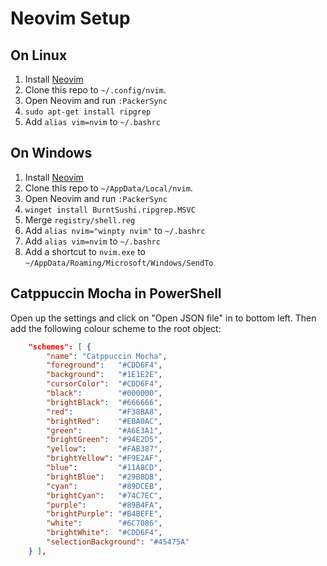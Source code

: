 # Neovim Setup

## On Linux

1. Install [Neovim](https://neovim.io/)
2. Clone this repo to `~/.config/nvim`.
4. Open Neovim and run `:PackerSync`
5. `sudo apt-get install ripgrep`
6. Add `alias vim=nvim` to `~/.bashrc`

## On Windows

1. Install [Neovim](https://neovim.io/)
2. Clone this repo to `~/AppData/Local/nvim`.
4. Open Neovim and run `:PackerSync`
5. `winget install BurntSushi.ripgrep.MSVC`
6. Merge `registry/shell.reg`
7. Add `alias nvim="winpty nvim"` to `~/.bashrc`
8. Add `alias vim=nvim` to `~/.bashrc`
9. Add a shortcut to `nvim.exe` to `~/AppData/Roaming/Microsoft/Windows/SendTo`

## Catppuccin Mocha in PowerShell

Open up the settings and click on "Open JSON file" in to bottom left.  Then add
the following colour scheme to the root object:

```json
    "schemes": [ {
        "name": "Catppuccin Mocha",
        "foreground":   "#CDD6F4",
        "background":   "#1E1E2E",
        "cursorColor":  "#CDD6F4",
        "black":        "#000000",
        "brightBlack":  "#666666",
        "red":          "#F38BA8",
        "brightRed":    "#EBA0AC",
        "green":        "#A6E3A1",
        "brightGreen":  "#94E2D5",
        "yellow":       "#FAB387",
        "brightYellow": "#F9E2AF",
        "blue":         "#11A8CD",
        "brightBlue":   "#29B8DB",
        "cyan":         "#89DCEB",
        "brightCyan":   "#74C7EC",
        "purple":       "#89B4FA",
        "brightPurple": "#B4BEFE",
        "white":        "#6C7086",
        "brightWhite":  "#CDD6F4",
        "selectionBackground": "#45475A"
    } ],
```

